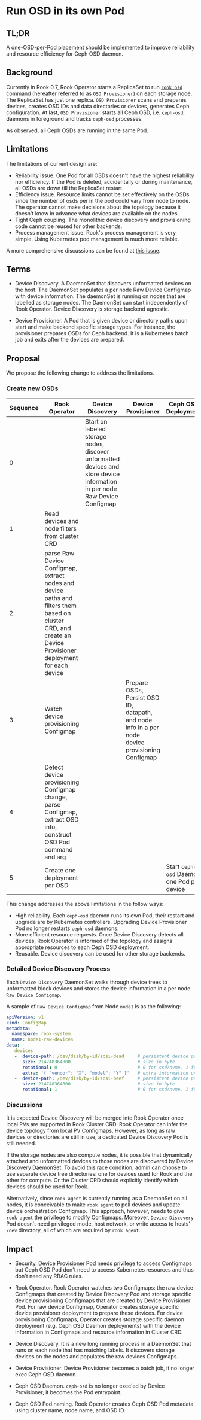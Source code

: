 # Run OSD in its own Pod

## TL;DR

A one-OSD-per-Pod placement should be implemented to improve reliability and resource efficiency for Ceph OSD daemon.

## Background

Currently in Rook 0.7, Rook Operator starts a ReplicaSet to run [`rook osd`](https://github.com/koor-tech/koor/blob/master/cmd/rook/osd.go) command (hereafter referred to as `OSD Provisioner`)  on each storage node. The ReplicaSet has just one replica. `OSD Provisioner` scans and prepares devices, creates OSD IDs and data directories or devices, generates Ceph configuration. At last, `OSD Provisioner` starts all Ceph OSD, i.e. `ceph-osd`, daemons in foreground and tracks `ceph-osd` processes.

As observed, all Ceph OSDs are running in the same Pod.

## Limitations

The limitations of current design are:

- Reliability issue. One Pod for all OSDs doesn't have the highest reliability nor efficiency. If the Pod is deleted, accidentally or during maintenance, all OSDs are down till the ReplicaSet restart.
- Efficiency issue. Resource limits cannot be set effectively on the OSDs since the number of osds per in the pod could vary from node to node. The operator cannot make decisions about the topology because it doesn't know in advance what devices are available on the nodes.
- Tight Ceph coupling. The monolithic device discovery and provisioning code cannot be reused for other backends.
- Process management issue. Rook's process management is very simple. Using Kubernetes pod management is much more reliable.


A more comprehensive discussions can be found at [this issue](https://github.com/koor-tech/koor/issues/1341).

## Terms

- Device Discovery. A DaemonSet that discovers unformatted devices on the host. The DaemonSet populates a per node Raw Device Configmap with device information. The daemonSet is running on nodes that are labelled as storage nodes. The DaemonSet can start independently of Rook Operator. Device Discovery is storage backend agnostic.

- Device Provisioner. A Pod that is given device or directory paths upon start and make backend specific storage types. For instance, the provisioner prepares OSDs for Ceph backend. It is a Kubernetes batch job and exits after the devices are prepared.

## Proposal

We propose the following change to address the limitations.


### Create new OSDs
| Sequence | Rook Operator                                                                                                                                                 | Device Discovery                                                                                                           | Device Provisioner                                                                                | Ceph OSD Deployment                        |
| -------- | ------------------------------------------------------------------------------------------------------------------------------------------------------------- | -------------------------------------------------------------------------------------------------------------------------- | ------------------------------------------------------------------------------------------------- | ------------------------------------------ |
| 0        |                                                                                                                                                               | Start on labeled storage nodes, discover unformatted devices and store device information in per node Raw Device Configmap |                                                                                                   |
| 1        | Read devices and node filters from cluster CRD                                                                                                                |                                                                                                                            |                                                                                                   |
| 2        | parse Raw Device Configmap, extract nodes and device paths and filters them based on cluster CRD, and create an Device Provisioner deployment for each device |                                                                                                                            |                                                                                                   |                                            |
| 3        | Watch device provisioning Configmap                                                                                                                           |                                                                                                                            | Prepare OSDs, Persist OSD ID, datapath, and node info in a per node device provisioning Configmap |                                            |
| 4        | Detect device provisioning Configmap change, parse Configmap, extract OSD info, construct OSD Pod command and arg                                             |                                                                                                                            |                                                                                                   |                                            |
| 5        | Create one deployment per OSD                                                                                                                                 |                                                                                                                            |                                                                                                   | Start `ceph-osd` Daemon one Pod per device |


This change addresses the above limitations in the follow ways:
- High reliability. Each `ceph-osd` daemon runs its own Pod, their restart and upgrade are by Kubernetes controllers. Upgrading Device Provisioner Pod no longer restarts `ceph-osd` daemons.
- More efficient resource requests. Once Device Discovery detects all devices, Rook Operator is informed of the topology and assigns appropriate resources to each Ceph OSD deployment.
- Reusable. Device discovery can be used for other storage backends.


### Detailed Device Discovery Process

Each `Device Discovery` DaemonSet walks through device trees to unformatted block devices and stores the device information in a per node `Raw Device Configmap`.

A sample of `Raw Device Configmap` from Node `node1` is as the following:

```yaml
apiVersion: v1
kind: ConfigMap
metadata:
  namespace: rook-system
  name: node1-raw-devices
data:
   devices
   -  device-path: /dev/disk/by-id/scsi-dead     # persistent device path
      size: 214748364800                         # size in byte
      rotational: 0                              # 0 for ssd/nvme, 1 for hdd, based on reading from sysfs
      extra: '{ "vendor": "X", "model": "Y" }'   # extra information under sysfs about the device in json, such as vendor/model, scsi level, target info, etc.
   -  device-path: /dev/disk/by-id/scsi-beef     # persistent device path
      size: 214748364800                         # size in byte
      rotational: 1                              # 0 for ssd/nvme, 1 for hdd, based on reading from sysfs
```

### Discussions

It is expected Device Discovery will be merged into Rook Operator once local PVs are supported in Rook Cluster CRD. Rook Operator can infer the device topology from local PV Configmaps. However, as long as raw devices or directories are still in use, a dedicated Device Discovery Pod is still needed.

If the storage nodes are also compute nodes, it is possible that dynamically attached and unformatted devices to those nodes are discovered by Device Discovery DaemonSet. To avoid this race condition, admin can choose to use separate device tree directories: one for devices used for Rook and the other for compute. Or the Cluster CRD should explicitly identify which devices should be used for Rook.

Alternatively, since `rook agent` is currently running as a DaemonSet on all nodes, it is conceivable to make `rook agent` to poll devices and update device orchestration Configmap. This approach, however, needs to give `rook agent` the privilege to modify Configmaps. Moreover, `Device Discovery` Pod doesn't need privileged mode, host network, or write access to hosts' `/dev` directory, all of which are required by `rook agent`.

## Impact

- Security. Device Provisioner Pod needs privilege to access Configmaps but Ceph OSD Pod don't need to access Kubernetes resources and thus don't need any RBAC rules.

- Rook Operator. Rook Operator watches two Configmaps: the raw device Configmaps that created by Device Discovery Pod and storage specific device provisioning Configmaps that are created by Device Provisioner Pod. For raw device Configmap, Operator creates storage specific device provisioner deployment to prepare these devices. For device provisioning Configmaps, Operator creates storage specific daemon deployment (e.g. Ceph OSD Daemon deployments) with the device information in Configmaps and resource information in Cluster CRD.

- Device Discovery. It is a new long running process in a DaemonSet that runs on each node that has matching labels. It discovers storage devices on the nodes and populates the raw devices Configmaps.

- Device Provisioner. Device Provisioner becomes a batch job, it no longer exec Ceph OSD daemon.

- Ceph OSD Daemon. `ceph-osd` is no longer exec'ed by Device Provisioner, it becomes the Pod entrypoint.

- Ceph OSD Pod naming. Rook Operator creates Ceph OSD Pod metadata using cluster name, node name, and OSD ID.
